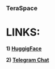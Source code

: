 ### TeraSpace

# LINKS:

  **1) [HuggigFace](https://huggingface.co/TeraSpace)**
  
  **2) [Telegram Chat](https://t.me/teraspace_chat)**
  
